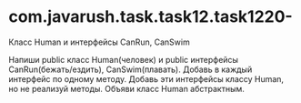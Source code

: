# com.javarush.task.task12.task1220-
Класс Human и интерфейсы CanRun, CanSwim

Напиши public класс Human(человек) и public интерфейсы CanRun(бежать/ездить), CanSwim(плавать).
Добавь в каждый интерфейс по oдному методу.
Добавь эти интерфейсы классу Human, но не реализуй методы.
Объяви класс Human абстрактным.
